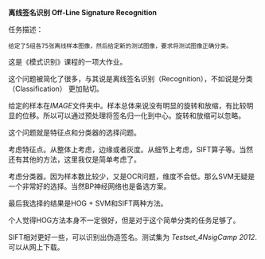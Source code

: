 **离线签名识别 Off-Line Signature Recognition**

任务描述：


	给定了5组各75张离线样本图像，然后给定新的测试图像，要求将测试图像正确分类。

这是《模式识别》课程的一项大作业。

这个问题被简化了很多，与其说是离线签名识别（Recognition），不如说是分类（Classification）
更加贴切。

给定的样本在*IMAGE*文件夹中。样本总体来说没有明显的旋转和放缩，有比较明显的位移。所以可以通过预处理将签名归一化到中心。旋转和放缩可以忽略。

这个问题就是特征点和分类器的选择问题。

考虑特征点。从整体上考虑，边缘或者灰度。从细节上考虑，SIFT算子等。当然还有其他的方法，这里我仅是简单考虑了。

考虑分类器。因为样本数比较少，又是OCR问题，维度不会低。那么SVM无疑是一个非常好的选择。当然BP神经网络也是备选方案。

最后我选择的结果是HOG + SVM和SIFT两种方法。

个人觉得HOG方法本身不一定很好，但是对于这个简单分类的任务足够了。

SIFT相对更好一些，可以识别出伪造签名。测试集为 *Testset_4NsigCamp 2012*.可以从网上下载。

